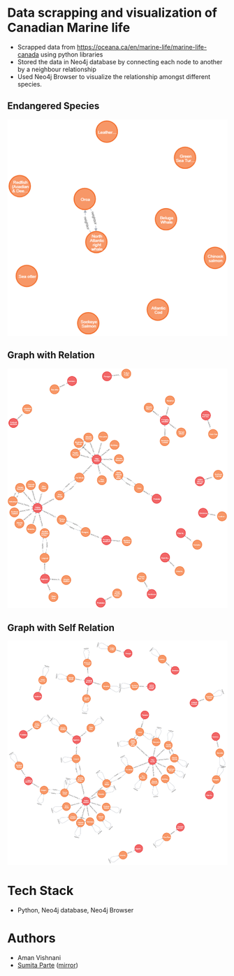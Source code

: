 # Data scrapping and visualization of Canadian Marine life

- Scrapped data from https://oceana.ca/en/marine-life/marine-life-canada using python libraries
- Stored the data in Neo4j database by connecting each node to another by a neighbour relationship
- Used Neo4j Browser to visualize the relationship amongst different species.

## Endangered Species
![Endangered Species](/endangeredGraphNode.png)

## Graph with Relation
![Graph with Relation](/graphwithrelatn.png)

## Graph with Self Relation
![Graph with Self Relation](/graphwithSelfrelatn.png)

# Tech Stack
- Python, Neo4j database, Neo4j Browser


# Authors
- Aman Vishnani
- [Sumita Parte](https://github.com/sumitaparte) ([mirror](https://github.com/sumitaparte/Neo4jMarineLifeData))